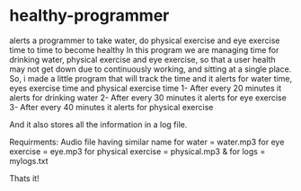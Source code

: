# healthy-programmer
alerts a programmer to take water, do physical exercise and eye exercise time to time to become healthy
In this program we are managing time for drinking water, physical exercise and eye exercise, so that a user health may not get down due to continuously working, and sitting at a single place.
So, i made a little program that will track the time and it alerts for water time, eyes exercise time and physical exercise time
1- After every 20 minutes it alerts for drinking water
2- After every 30 minutes it alerts for eye exercise
3- After every 40 minutes it alerts for physical exercise

And it also stores all the information in a log file.

Requirments:
Audio file having similar name
for water = water.mp3
for eye exercise = eye.mp3
for physical exercise = physical.mp3
& for logs = mylogs.txt

Thats it!
